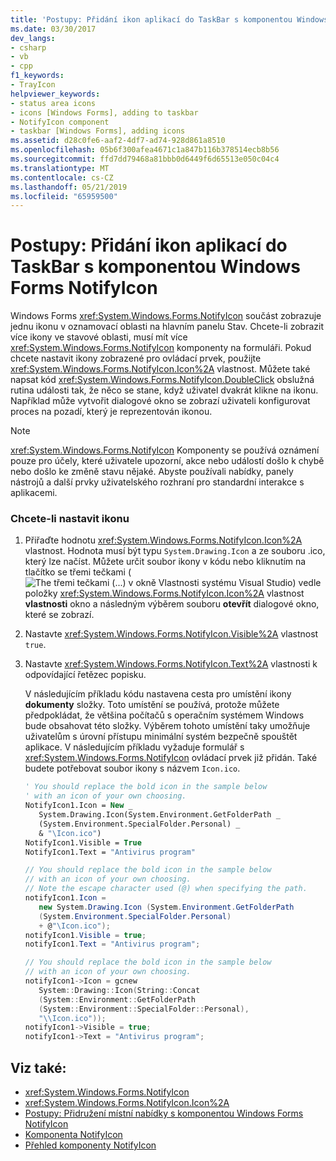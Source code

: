 ```yaml
---
title: 'Postupy: Přidání ikon aplikací do TaskBar s komponentou Windows Forms NotifyIcon'
ms.date: 03/30/2017
dev_langs:
- csharp
- vb
- cpp
f1_keywords:
- TrayIcon
helpviewer_keywords:
- status area icons
- icons [Windows Forms], adding to taskbar
- NotifyIcon component
- taskbar [Windows Forms], adding icons
ms.assetid: d28c0fe6-aaf2-4df7-ad74-928d861a8510
ms.openlocfilehash: 05b6f300afea4671c1a847b116b378514ecb8b56
ms.sourcegitcommit: ffd7dd79468a81bbb0d6449f6d65513e050c04c4
ms.translationtype: MT
ms.contentlocale: cs-CZ
ms.lasthandoff: 05/21/2019
ms.locfileid: "65959500"
---
```

# <a name="how-to-add-application-icons-to-the-taskbar-with-the-windows-forms-notifyicon-component"></a>Postupy: Přidání ikon aplikací do TaskBar s komponentou Windows Forms NotifyIcon

Windows Forms <xref:System.Windows.Forms.NotifyIcon> součást zobrazuje jednu ikonu v oznamovací oblasti na hlavním panelu Stav. Chcete-li zobrazit více ikony ve stavové oblasti, musí mít více <xref:System.Windows.Forms.NotifyIcon> komponenty na formuláři. Pokud chcete nastavit ikony zobrazené pro ovládací prvek, použijte <xref:System.Windows.Forms.NotifyIcon.Icon%2A> vlastnost. Můžete také napsat kód <xref:System.Windows.Forms.NotifyIcon.DoubleClick> obslužná rutina události tak, že něco se stane, když uživatel dvakrát klikne na ikonu. Například může vytvořit dialogové okno se zobrazí uživateli konfigurovat proces na pozadí, který je reprezentován ikonou.

> [!NOTE]
> <xref:System.Windows.Forms.NotifyIcon> Komponenty se používá oznámení pouze pro účely, které uživatele upozorní, akce nebo událostí došlo k chybě nebo došlo ke změně stavu nějaké. Abyste používali nabídky, panely nástrojů a další prvky uživatelského rozhraní pro standardní interakce s aplikacemi.

### <a name="to-set-the-icon"></a>Chcete-li nastavit ikonu

1. Přiřaďte hodnotu <xref:System.Windows.Forms.NotifyIcon.Icon%2A> vlastnost. Hodnota musí být typu `System.Drawing.Icon` a ze souboru .ico, který lze načíst. Můžete určit soubor ikony v kódu nebo kliknutím na tlačítko se třemi tečkami (![The třemi tečkami (...) v okně Vlastnosti systému Visual Studio](./media/visual-studio-ellipsis-button.png)) vedle položky <xref:System.Windows.Forms.NotifyIcon.Icon%2A> vlastnost **vlastnosti** okno a následným výběrem souboru **otevřít** dialogové okno, které se zobrazí.

2. Nastavte <xref:System.Windows.Forms.NotifyIcon.Visible%2A> vlastnost `true`.

3. Nastavte <xref:System.Windows.Forms.NotifyIcon.Text%2A> vlastnosti k odpovídající řetězec popisku.

     V následujícím příkladu kódu nastavena cesta pro umístění ikony **dokumenty** složky. Toto umístění se používá, protože můžete předpokládat, že většina počítačů s operačním systémem Windows bude obsahovat této složky. Výběrem tohoto umístění taky umožňuje uživatelům s úrovní přístupu minimální systém bezpečně spouštět aplikace. V následujícím příkladu vyžaduje formulář s <xref:System.Windows.Forms.NotifyIcon> ovládací prvek již přidán. Také budete potřebovat soubor ikony s názvem `Icon.ico`.

    ```vb
    ' You should replace the bold icon in the sample below
    ' with an icon of your own choosing.
    NotifyIcon1.Icon = New _
       System.Drawing.Icon(System.Environment.GetFolderPath _
       (System.Environment.SpecialFolder.Personal) _
       & "\Icon.ico")
    NotifyIcon1.Visible = True
    NotifyIcon1.Text = "Antivirus program"
    ```

    ```csharp
    // You should replace the bold icon in the sample below
    // with an icon of your own choosing.
    // Note the escape character used (@) when specifying the path.
    notifyIcon1.Icon =
       new System.Drawing.Icon (System.Environment.GetFolderPath
       (System.Environment.SpecialFolder.Personal)
       + @"\Icon.ico");
    notifyIcon1.Visible = true;
    notifyIcon1.Text = "Antivirus program";
    ```

    ```cpp
    // You should replace the bold icon in the sample below
    // with an icon of your own choosing.
    notifyIcon1->Icon = gcnew
       System::Drawing::Icon(String::Concat
       (System::Environment::GetFolderPath
       (System::Environment::SpecialFolder::Personal),
       "\\Icon.ico"));
    notifyIcon1->Visible = true;
    notifyIcon1->Text = "Antivirus program";
    ```

## <a name="see-also"></a>Viz také:

- <xref:System.Windows.Forms.NotifyIcon>
- <xref:System.Windows.Forms.NotifyIcon.Icon%2A>
- [Postupy: Přidružení místní nabídky s komponentou Windows Forms NotifyIcon](how-to-associate-a-shortcut-menu-with-a-windows-forms-notifyicon-component.md)
- [Komponenta NotifyIcon](notifyicon-component-windows-forms.md)
- [Přehled komponenty NotifyIcon](notifyicon-component-overview-windows-forms.md)

